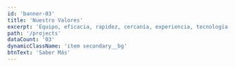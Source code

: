 ```yaml
---
id: 'banner-03'
title: 'Nuestro Valores'
excerpt: 'Equipo, eficacia, rapidez, cercanía, experiencia, tecnología. Nuestra recompensa es ver al cliente satisfecho.'
path: '/projects'
dataCount: '03'
dynamicClassName: 'item secondary__bg'
btnText: 'Saber Más'
---
```

